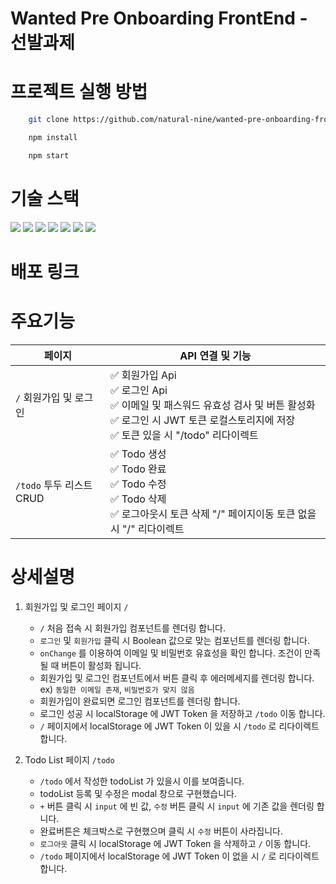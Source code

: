 # Wanted Pre Onboarding FrontEnd - 선발과제

# 프로젝트 실행 방법

```bash
    git clone https://github.com/natural-nine/wanted-pre-onboarding-frontend.git

    npm install

    npm start
```

# 기술 스택

<img src="https://img.shields.io/badge/html5-E34F26?style=for-the-badge&logo=html5&logoColor=white"> <img src="https://img.shields.io/badge/css-1572B6?style=for-the-badge&logo=css3&logoColor=white"> <img src="https://img.shields.io/badge/javascript-F7DF1E?style=for-the-badge&logo=javascript&logoColor=black"> <img src="https://img.shields.io/badge/react-444444?style=for-the-badge&logo=react"> <img src="https://img.shields.io/badge/styled--components-DB7093?style=for-the-badge&logo=styledcomponents&logoColor=white"> <img src="https://img.shields.io/badge/axios-FFCA28?style=for-the-badge&logo=axios&logoColor=white"> <img src="https://img.shields.io/badge/react_router_dom-CA4245?style=for-the-badge&logo=reactrouter&logoColor=white">

# 배포 링크

# 주요기능

| 페이지 | API 연결 및 기능 |
| ---- | ---- |
| `/` 회원가입 및 로그인 | ✅ 회원가입 Api <br> ✅ 로그인 Api <br> ✅ 이메일 및 패스워드 유효성 검사 및 버튼 활성화 <br> ✅ 로그인 시 JWT 토큰 로컬스토리지에 저장 <br> ✅ 토큰 있을 시 "/todo" 리다이렉트 <br> |
| `/todo` 투두 리스트 CRUD | ✅ Todo 생성 <br> ✅ Todo 완료 <br> ✅ Todo 수정 <br> ✅ Todo 삭제 <br> ✅ 로그아웃시 토큰 삭제 "/" 페이지이동 토큰 없을 시 "/" 리다이렉트 <br> |

# 상세설명

1. 회원가입 및 로그인 페이지 `/`
        
    -  `/` 처음 접속 시 회원가입 컴포넌트를 렌더링 합니다.
    - `로그인` 및 `회원가입` 클릭 시 Boolean 값으로 맞는 컴포넌트를 렌더링 합니다. 
    -  `onChange` 를 이용하여 이메일 및 비밀번호 유효성을 확인 합니다. 조건이 만족 될 때 버튼이 활성화 됩니다.
    - 회원가입 및 로그인 컴포넌트에서 버튼 클릭 후 에러메세지를 렌더링 합니다. ex) `동일한 이메일 존재`, `비밀번호가 맞지 않음`
    - 회원가입이 완료되면 로그인 컴포넌트를 렌더링 합니다.
    - 로그인 성공 시 localStorage 에 JWT Token 을 저장하고 `/todo` 이동 합니다.
    - `/` 페이지에서 localStorage 에 JWT Token 이 있을 시 `/todo` 로 리다이렉트 합니다.

2. Todo List 페이지 `/todo`

    - `/todo` 에서 작성한 todoList 가 있을시 이를 보여줍니다.
    - todoList 등록 및 수정은 modal 창으로 구현했습니다.
    - `+` 버튼 클릭 시 `input` 에 빈 값, `수정` 버튼 클릭 시 `input` 에 기존 값을 렌더링 합니다.
    - 완료버튼은 체크박스로 구현했으며 클릭 시 `수정` 버튼이 사라집니다.
    - `로그아웃` 클릭 시 localStorage 에 JWT Token 을 삭제하고 `/` 이동 합니다.
    - `/todo` 페이지에서 localStorage 에 JWT Token 이 없을 시 `/` 로 리다이렉트 합니다.